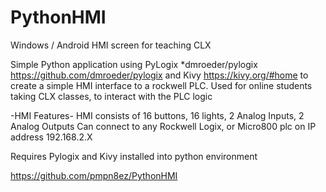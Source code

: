 # PythonHMI
Windows / Android HMI screen for teaching CLX

Simple Python application using PyLogix *dmroeder/pylogix https://github.com/dmroeder/pylogix and Kivy https://kivy.org/#home
to create a simple HMI interface to a rockwell PLC. Used for online students taking CLX classes, to interact with the PLC logic

-HMI Features-
HMI consists of 16 buttons, 16 lights, 2 Analog Inputs, 2 Analog Outputs
Can connect to any Rockwell Logix, or Micro800 plc on IP address 192.168.2.X

Requires Pylogix and Kivy installed into python environment

https://github.com/pmpn8ez/PythonHMI
